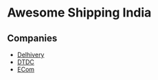 # Awesome Shipping India

## Companies

- [Delhivery](companies/delhivery)
- [DTDC](http://www.dtdc.in/)
- [ECom](https://ecomexpress.in/)
